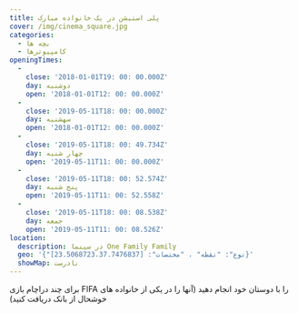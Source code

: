 ```yaml
---
title: پلی استیشن در یک خانواده مبارک
cover: /img/cinema_square.jpg
categories:
  - بچه ها
  - کامپیوترها
openingTimes:
  - 
    close: '2018-01-01T19: 00: 00.000Z'
    day: دوشنبه
    open: '2018-01-01T12: 00: 00.000Z'
  - 
    close: '2019-05-11T18: 00: 00.000Z'
    day: سهشنبه
    open: '2018-01-01T12: 00: 00.000Z'
  - 
    close: '2019-05-11T18: 00: 49.734Z'
    day: چهار شنبه
    open: '2019-05-11T11: 00: 00.000Z'
  - 
    close: '2019-05-11T18: 00: 52.574Z'
    day: پنج شنبه
    open: '2019-05-11T11: 00: 52.558Z'
  - 
    close: '2019-05-11T18: 00: 08.538Z'
    day: جمعه
    open: '2019-05-11T11: 00: 08.526Z'
location:
  description: در سینما One Family Family
  geo: '{"نوع": "نقطه" ، "مختصات": [23.5068723،37.7476837]}'
  showMap: نادرست
---
```


برای چند دراچام بازی FIFA را با دوستان خود انجام دهید (آنها را در یکی از خانواده های خوشحال از بانک دریافت کنید)